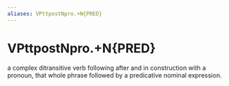 ```yaml
---
aliases: VPttpostNpro.+N{PRED}
---
```

# VPttpostNpro.+N{PRED}

a complex ditransitive verb following after and in construction with a pronoun, that whole phrase followed by a predicative nominal expression.
> 